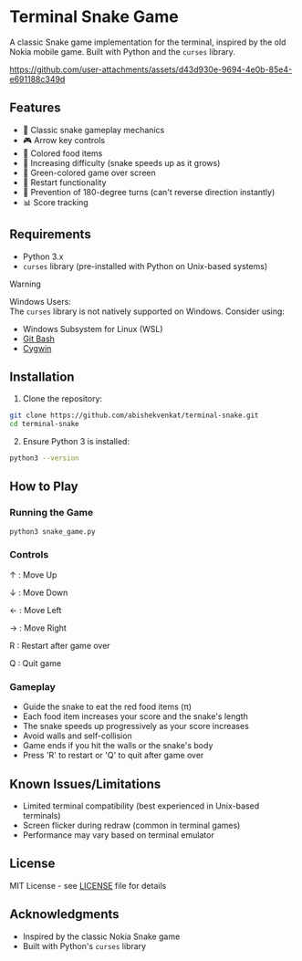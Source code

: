 # Terminal Snake Game

A classic Snake game implementation for the terminal, inspired by the old Nokia mobile game. Built with Python and the `curses` library.

https://github.com/user-attachments/assets/d43d930e-9694-4e0b-85e4-e691188c349d

## Features

- 🐍 Classic snake gameplay mechanics
- 🎮 Arrow key controls
- 🔴 Colored food items
- 🚀 Increasing difficulty (snake speeds up as it grows)
- 💚 Green-colored game over screen
- 🔄 Restart functionality
- 🛑 Prevention of 180-degree turns (can't reverse direction instantly)
- 📊 Score tracking

## Requirements

- Python 3.x
- `curses` library (pre-installed with Python on Unix-based systems)

> [!WARNING]
> Windows Users:  
> The `curses` library is not natively supported on Windows. Consider using:
> - Windows Subsystem for Linux (WSL)
> - [Git Bash](https://gitforwindows.org/)
> - [Cygwin](https://www.cygwin.com/)

## Installation

1. Clone the repository:
```bash
git clone https://github.com/abishekvenkat/terminal-snake.git
cd terminal-snake
```
2. Ensure Python 3 is installed:
```bash
python3 --version
```

## How to Play

### Running the Game
```bash
python3 snake_game.py
```
### Controls
↑ : Move Up

↓ : Move Down

← : Move Left

→ : Move Right

R : Restart after game over

Q : Quit game

### Gameplay
- Guide the snake to eat the red food items (π)
- Each food item increases your score and the snake's length
- The snake speeds up progressively as your score increases
- Avoid walls and self-collision
- Game ends if you hit the walls or the snake's body
- Press 'R' to restart or 'Q' to quit after game over

## Known Issues/Limitations
- Limited terminal compatibility (best experienced in Unix-based terminals)
- Screen flicker during redraw (common in terminal games)
- Performance may vary based on terminal emulator

## License
MIT License - see [LICENSE](/LICENSE) file for details

## Acknowledgments
- Inspired by the classic Nokia Snake game
- Built with Python's `curses` library
